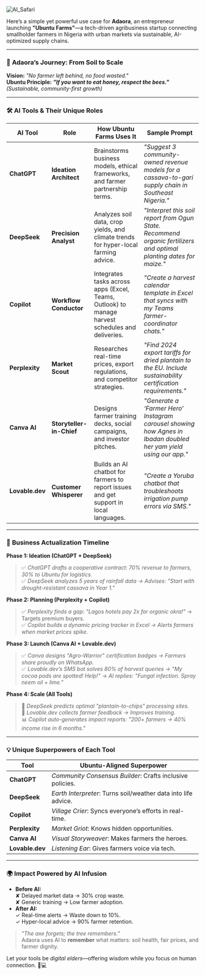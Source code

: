 ![AI_Safari](https://github.com/user-attachments/assets/5194daba-c7c6-491c-9928-f99ff062e9a0)

Here’s a simple yet powerful use case for **Adaora**, an entrepreneur launching **"Ubuntu Farms"**—a tech-driven agribusiness startup connecting smallholder farmers in Nigeria with urban markets via sustainable, AI-optimized supply chains.  

---

### 🌱 **Adaora’s Journey: From Soil to Scale**  
**Vision:** *"No farmer left behind, no food wasted."*  
**Ubuntu Principle:** ***"If you want to eat honey, respect the bees."*** *(Sustainable, community-first growth)*  

---

### 🛠️ **AI Tools & Their Unique Roles**  
| **AI Tool**       | **Role**                     | **How Ubuntu Farms Uses It**                                                                 | **Sample Prompt**                                                                 |
|-------------------|------------------------------|---------------------------------------------------------------------------------------------|----------------------------------------------------------------------------------|
| **ChatGPT**       | **Ideation Architect**       | Brainstorms business models, ethical frameworks, and farmer partnership terms.               | *"Suggest 3 community-owned revenue models for a cassava-to-gari supply chain in Southeast Nigeria."* |
| **DeepSeek**      | **Precision Analyst**        | Analyzes soil data, crop yields, and climate trends for hyper-local farming advice.          | *"Interpret this soil report from Ogun State. Recommend organic fertilizers and optimal planting dates for maize."* |
| **Copilot**       | **Workflow Conductor**       | Integrates tasks across apps (Excel, Teams, Outlook) to manage harvest schedules and deliveries. | *"Create a harvest calendar template in Excel that syncs with my Teams farmer-coordinator chats."* |
| **Perplexity**    | **Market Scout**             | Researches real-time prices, export regulations, and competitor strategies.                 | *"Find 2024 export tariffs for dried plantain to the EU. Include sustainability certification requirements."* |
| **Canva AI**       | **Storyteller-in-Chief**     | Designs farmer training decks, social campaigns, and investor pitches.                      | *"Generate a ‘Farmer Hero’ Instagram carousel showing how Agnes in Ibadan doubled her yam yield using our app."* |
| **Lovable.dev**   | **Customer Whisperer**       | Builds an AI chatbot for farmers to report issues and get support in local languages.        | *"Create a Yoruba chatbot that troubleshoots irrigation pump errors via SMS."*                      |

---

### 🚀 **Business Actualization Timeline**  
**Phase 1: Ideation (ChatGPT + DeepSeek)**  
> ✅ *ChatGPT drafts a cooperative contract: 70% revenue to farmers, 30% to Ubuntu for logistics.*  
> ✅ *DeepSeek analyzes 5 years of rainfall data → Advises: "Start with drought-resistant cassava in Year 1."*  

**Phase 2: Planning (Perplexity + Copilot)**  
> ✅ *Perplexity finds a gap: "Lagos hotels pay 2x for organic okra!"* → Targets premium buyers.  
> ✅ *Copilot builds a dynamic pricing tracker in Excel → Alerts farmers when market prices spike.*  

**Phase 3: Launch (Canva AI + Lovable.dev)**  
> ✅ *Canva designs "Agro-Warrior" certification badges → Farmers share proudly on WhatsApp.*  
> ✅ *Lovable.dev’s SMS bot solves 80% of harvest queries → "My cocoa pods are spotted! Help!" → AI replies: "Fungal infection. Spray neem oil + lime."*  

**Phase 4: Scale (All Tools)**  
> 🌿 *DeepSeek predicts optimal "plantain-to-chips" processing sites.*  
> 💬 *Lovable.dev collects farmer feedback → Improves training.*  
> 📊 *Copilot auto-generates impact reports: "200+ farmers → 40% income rise in 6 months."*  

---

### 💡 **Unique Superpowers of Each Tool**  
| **Tool**         | **Ubuntu-Aligned Superpower**                                  |  
|------------------|---------------------------------------------------------------|  
| **ChatGPT**      | *Community Consensus Builder*: Crafts inclusive policies.      |  
| **DeepSeek**     | *Earth Interpreter*: Turns soil/weather data into life advice. |  
| **Copilot**      | *Village Crier*: Syncs everyone’s efforts in real-time.        |  
| **Perplexity**   | *Market Griot*: Knows hidden opportunities.                    |  
| **Canva AI**      | *Visual Storyweaver*: Makes farmers the heroes.                |  
| **Lovable.dev**  | *Listening Ear*: Gives farmers voice via tech.                 |  

---

### 🌍 **Impact Powered by AI Infusion**  
- **Before AI:**  
  ✘ Delayed market data → 30% crop waste.  
  ✘ Generic training → Low farmer adoption.  
- **After AI:**  
  ✓ Real-time alerts → Waste down to 10%.  
  ✓ Hyper-local advice → 90% farmer retention.  

> *"The axe forgets; the tree remembers."*  
> Adaora uses AI to **remember** what matters: soil health, fair prices, and farmer dignity.  

Let your tools be *digital elders*—offering wisdom while you focus on human connection. 🌱💻
